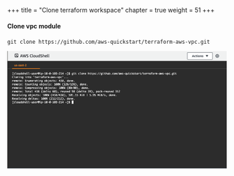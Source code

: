 +++
title = "Clone terraform workspace"
chapter = true
weight = 51
+++

#### Clone vpc module
`git clone https://github.com/aws-quickstart/terraform-aws-vpc.git`

![git clone](images/git-clone.png)
